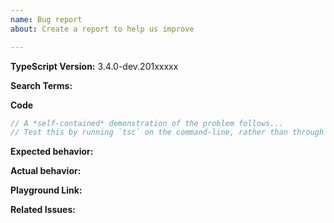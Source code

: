 ```yaml
---
name: Bug report
about: Create a report to help us improve

---
```


<!-- 🚨 STOP 🚨 𝗦𝗧𝗢𝗣 🚨 𝑺𝑻𝑶𝑷 🚨

Half of all issues filed here are duplicates, answered in the FAQ, or not appropriate for the bug tracker. Even if you think you've found a *bug*, please read the FAQ first, especially the Common "Bugs" That Aren't Bugs section!

Please help us by doing the following steps before logging an issue:
  * Search: https://github.com/Microsoft/TypeScript/search?type=Issues
  * Read the FAQ: https://github.com/Microsoft/TypeScript/wiki/FAQ

Please fill in the *entire* template below.
-->

<!-- Please try to reproduce the issue with `typescript@next`. It may have already been fixed. -->
**TypeScript Version:**  3.4.0-dev.201xxxxx

<!-- Search terms you tried before logging this (so others can find this issue more easily) -->
**Search Terms:**

**Code**

```ts
// A *self-contained* demonstration of the problem follows...
// Test this by running `tsc` on the command-line, rather than through another build tool such as Gulp, Webpack, etc.
```

**Expected behavior:**

**Actual behavior:**

**Playground Link:** <!-- A link to a TypeScript Playground "Share" link which demonstrates this behavior -->

**Related Issues:** <!-- Did you find other bugs that looked similar? -->
